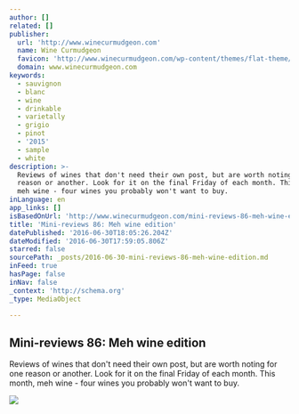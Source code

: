 ```yaml
---
author: []
related: []
publisher:
  url: 'http://www.winecurmudgeon.com'
  name: Wine Curmudgeon
  favicon: 'http://www.winecurmudgeon.com/wp-content/themes/flat-theme/favicon.png'
  domain: www.winecurmudgeon.com
keywords:
  - sauvignon
  - blanc
  - wine
  - drinkable
  - varietally
  - grigio
  - pinot
  - '2015'
  - sample
  - white
description: >-
  Reviews of wines that don't need their own post, but are worth noting for one
  reason or another. Look for it on the final Friday of each month. This month,
  meh wine - four wines you probably won't want to buy.
inLanguage: en
app_links: []
isBasedOnUrl: 'http://www.winecurmudgeon.com/mini-reviews-86-meh-wine-edition/'
title: 'Mini-reviews 86: Meh wine edition'
datePublished: '2016-06-30T18:05:26.204Z'
dateModified: '2016-06-30T17:59:05.806Z'
starred: false
sourcePath: _posts/2016-06-30-mini-reviews-86-meh-wine-edition.md
inFeed: true
hasPage: false
inNav: false
_context: 'http://schema.org'
_type: MediaObject

---
```

<article style=""><h1>Mini-reviews 86: Meh wine edition</h1><p>Reviews of wines that don't need their own post, but are worth noting for one reason or another. Look for it on the final Friday of each month. This month, meh wine - four wines you probably won't want to buy.</p><img src="http://www.winecurmudgeon.com/wp-content/uploads/wine-prices.jpg" /></article>